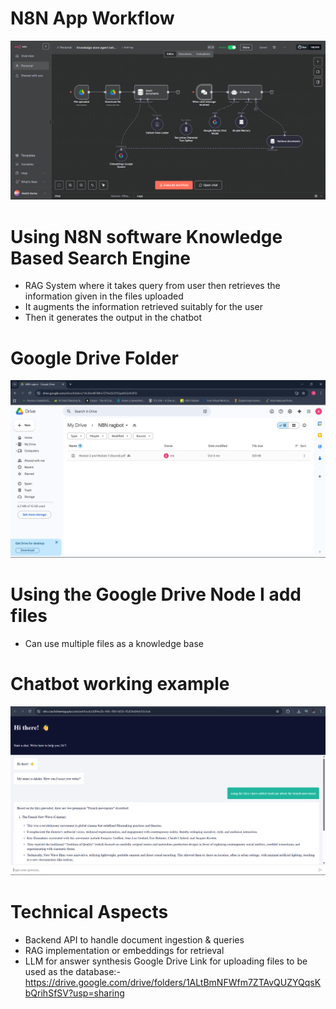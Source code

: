 # N8N App Workflow
![App Workflow](https://github.com/Akshit9150/Knowledge-bases-Search-Engine/blob/293142b5ed76b2c85267bc6c2c510494ee94fbfe/Screenshot%202025-10-15%20231908.png)

# Using N8N software Knowledge Based Search Engine 
- RAG System where it takes query from user then retrieves the information given in the files uploaded
- It augments the information retrieved suitably for the user
- Then it generates the output in the chatbot

# Google Drive Folder
![Google Drive Screenshot](https://github.com/Akshit9150/Knowledge-bases-Search-Engine/blob/293142b5ed76b2c85267bc6c2c510494ee94fbfe/Screenshot%202025-10-15%20231958.png)
# Using the Google Drive Node I add files 
- Can use multiple files as a knowledge base

# Chatbot working example
![Chatbot Working Screenshot](https://github.com/Akshit9150/Knowledge-bases-Search-Engine/blob/293142b5ed76b2c85267bc6c2c510494ee94fbfe/Screenshot%202025-10-15%20232242.png)

# Technical Aspects
- Backend API to handle document ingestion & queries
- RAG implementation or embeddings for retrieval
- LLM for answer synthesis
Google Drive Link for uploading files to be used as the database:- https://drive.google.com/drive/folders/1ALtBmNFWfm7ZTAvQUZYQqsKbQrihSfSV?usp=sharing
